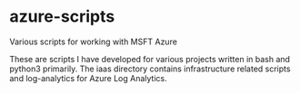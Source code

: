 # azure-scripts
Various scripts for working with MSFT Azure

These are scripts I have developed for various projects written in bash and python3 primarily.
The iaas directory contains infrastructure related scripts and log-analytics for Azure Log
Analytics.
